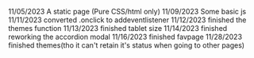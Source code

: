 11/05/2023
A static page (Pure CSS/html only)
11/09/2023
Some basic js
11/11/2023
converted .onclick to addeventlistener
11/12/2023
finished the themes function
11/13/2023
finished tablet size
11/14/2023
finished reworking the accordion modal
11/16/2023
finished favpage
11/28/2023
finished themes(tho it can't retain it's status when going to other pages)
